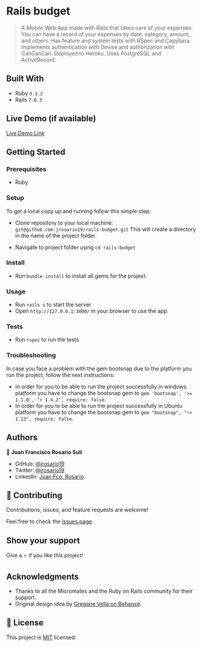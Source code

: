 # Rails budget

> A Mobile Web App made with Rails that takes care of your expenses. You can have a record of your expenses by date, category, amount, and others. Has feature and system tests with RSpec and Capybara. Implements authentication with Devise and authorization with CanCanCan. Deployed to Heroku. Uses PostgreSQL and ActiveRecord.


## Built With

- Ruby `3.1.2`
- Rails `7.0.3`

## Live Demo (if available)

[Live Demo Link](https://tranquil-mesa-74989.herokuapp.com/)


## Getting Started

### Prerequisites

- Ruby

### Setup

To get a local copy up and running follow this simple step:

- Clone repository to your local machine: 
`git@github.com:jrosario19/rails-budget.git`
This will create a directory in the name of the project folder.

- Navigate to project folder using `cd rails-budget`

### Install

- Run `bundle install` to install all gems for the project.

### Usage

- Run `rails s` to start the server
- Open `http://127.0.0.1:3000/` in your browser to use the app

### Tests
- Run `rspec` to run the tests

### Troubleshooting
In case you face a problem with the gem bootsnap due to the platform you run the project, follow the next instructions:
- In order for you to be able to run the project successfully in windows platform you have to change the bootsnap gem to `gem 'bootsnap', '>= 1.1.0', '< 1.4.2', require: false`.
- In order for you to be able to run the project successfully in Ubuntu platform you have to change the bootsnap gem to `gem "bootsnap", "~> 1.13", require: false`.

## Authors

👤 **Juan Francisco Rosario Suli**

- GitHub: [@jrosario19](https://github.com/jrosario19)
- Twitter: [@jrosario19](https://twitter.com/jrosario19)
- LinkedIn: [Juan Fco. Rosario](https://linkedin.com/in/juan-francisco-rosario-suli-44595051)

## 🤝 Contributing

Contributions, issues, and feature requests are welcome!

Feel free to check the [issues page](../../issues/).

## Show your support

Give a ⭐️ if you like this project!

## Acknowledgments

- Thanks to all the Micromates and the Ruby on Rails community for their support.
- Original design idea by [Gregoire Vella on Behance](https://www.behance.net/gregoirevella).

## 📝 License

This project is [MIT](./MIT.md) licensed.
